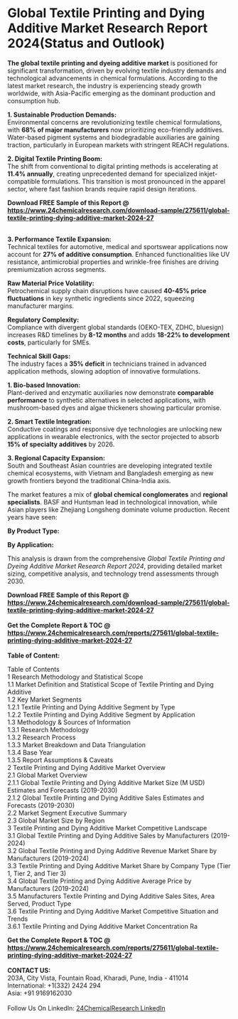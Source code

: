 <h1>Global Textile Printing and Dying Additive Market Research Report 2024(Status and Outlook)</h1><p><strong>The global textile printing and dyeing additive market</strong> is positioned for significant transformation, driven by evolving textile industry demands and technological advancements in chemical formulations. According to the latest market research, the industry is experiencing steady growth worldwide, with Asia-Pacific emerging as the dominant production and consumption hub.</p><p><strong>1. Sustainable Production Demands:</strong><br>
Environmental concerns are revolutionizing textile chemical formulations, with <strong>68% of major manufacturers</strong> now prioritizing eco-friendly additives. Water-based pigment systems and biodegradable auxiliaries are gaining traction, particularly in European markets with stringent REACH regulations.</p><p><strong>2. Digital Textile Printing Boom:</strong><br>
The shift from conventional to digital printing methods is accelerating at <strong>11.4% annually</strong>, creating unprecedented demand for specialized inkjet-compatible formulations. This transition is most pronounced in the apparel sector, where fast fashion brands require rapid design iterations.</p><div><b>Download FREE Sample of this Report @ 
            <a href="https://www.24chemicalresearch.com/download-sample/275611/global-textile-printing-dying-additive-market-2024-27">
            https://www.24chemicalresearch.com/download-sample/275611/global-textile-printing-dying-additive-market-2024-27</a></b></div><br><p><strong>3. Performance Textile Expansion:</strong><br>
Technical textiles for automotive, medical and sportswear applications now account for <strong>27% of additive consumption</strong>. Enhanced functionalities like UV resistance, antimicrobial properties and wrinkle-free finishes are driving premiumization across segments.</p><p><strong>Raw Material Price Volatility:</strong><br>
    Petrochemical supply chain disruptions have caused <strong>40-45% price fluctuations</strong> in key synthetic ingredients since 2022, squeezing manufacturer margins.</p><p><strong>Regulatory Complexity:</strong><br>
    Compliance with divergent global standards (OEKO-TEX, ZDHC, bluesign) increases R&amp;D timelines by <strong>8-12 months</strong> and adds <strong>18-22% to development costs</strong>, particularly for SMEs.</p><p><strong>Technical Skill Gaps:</strong><br>
    The industry faces a <strong>35% deficit</strong> in technicians trained in advanced application methods, slowing adoption of innovative formulations.</p><p><strong>1. Bio-based Innovation:</strong><br>
Plant-derived and enzymatic auxiliaries now demonstrate <strong>comparable performance</strong> to synthetic alternatives in selected applications, with mushroom-based dyes and algae thickeners showing particular promise.</p><p><strong>2. Smart Textile Integration:</strong><br>
Conductive coatings and responsive dye technologies are unlocking new applications in wearable electronics, with the sector projected to absorb <strong>15% of specialty additives</strong> by 2026.</p><p><strong>3. Regional Capacity Expansion:</strong><br>
South and Southeast Asian countries are developing integrated textile chemical ecosystems, with Vietnam and Bangladesh emerging as new growth frontiers beyond the traditional China-India axis.</p><p>The market features a mix of <strong>global chemical conglomerates</strong> and <strong>regional specialists</strong>. BASF and Huntsman lead in technological innovation, while Asian players like Zhejiang Longsheng dominate volume production. Recent years have seen:</p><p><strong>By Product Type:</strong></p><p><strong>By Application:</strong></p><p>This analysis is drawn from the comprehensive <em>Global Textile Printing and Dyeing Additive Market Research Report 2024</em>, providing detailed market sizing, competitive analysis, and technology trend assessments through 2030.</p><div><b>Download FREE Sample of this Report @ 
            <a href="https://www.24chemicalresearch.com/download-sample/275611/global-textile-printing-dying-additive-market-2024-27">
            https://www.24chemicalresearch.com/download-sample/275611/global-textile-printing-dying-additive-market-2024-27</a></b></div><br><div><b>Get the Complete Report & TOC @ 
            <a href="https://www.24chemicalresearch.com/reports/275611/global-textile-printing-dying-additive-market-2024-27">
            https://www.24chemicalresearch.com/reports/275611/global-textile-printing-dying-additive-market-2024-27</a></b></div><br>
            <b>Table of Content:</b><p>Table of Contents<br />
1 Research Methodology and Statistical Scope<br />
1.1 Market Definition and Statistical Scope of Textile Printing and Dying Additive<br />
1.2 Key Market Segments<br />
1.2.1 Textile Printing and Dying Additive Segment by Type<br />
1.2.2 Textile Printing and Dying Additive Segment by Application<br />
1.3 Methodology & Sources of Information<br />
1.3.1 Research Methodology<br />
1.3.2 Research Process<br />
1.3.3 Market Breakdown and Data Triangulation<br />
1.3.4 Base Year<br />
1.3.5 Report Assumptions & Caveats<br />
2 Textile Printing and Dying Additive Market Overview<br />
2.1 Global Market Overview<br />
2.1.1 Global Textile Printing and Dying Additive Market Size (M USD) Estimates and Forecasts (2019-2030)<br />
2.1.2 Global Textile Printing and Dying Additive Sales Estimates and Forecasts (2019-2030)<br />
2.2 Market Segment Executive Summary<br />
2.3 Global Market Size by Region<br />
3 Textile Printing and Dying Additive Market Competitive Landscape<br />
3.1 Global Textile Printing and Dying Additive Sales by Manufacturers (2019-2024)<br />
3.2 Global Textile Printing and Dying Additive Revenue Market Share by Manufacturers (2019-2024)<br />
3.3 Textile Printing and Dying Additive Market Share by Company Type (Tier 1, Tier 2, and Tier 3)<br />
3.4 Global Textile Printing and Dying Additive Average Price by Manufacturers (2019-2024)<br />
3.5 Manufacturers Textile Printing and Dying Additive Sales Sites, Area Served, Product Type<br />
3.6 Textile Printing and Dying Additive Market Competitive Situation and Trends<br />
3.6.1 Textile Printing and Dying Additive Market Concentration Ra</p><div><b>Get the Complete Report & TOC @ 
            <a href="https://www.24chemicalresearch.com/reports/275611/global-textile-printing-dying-additive-market-2024-27">
            https://www.24chemicalresearch.com/reports/275611/global-textile-printing-dying-additive-market-2024-27</a></b></div><br><b>CONTACT US:</b><br>
            203A, City Vista, Fountain Road, Kharadi, Pune, India - 411014<br>
            International: +1(332) 2424 294<br>
            Asia: +91 9169162030 <br><br>
            Follow Us On LinkedIn: <a href="https://www.linkedin.com/company/24chemicalresearch/">24ChemicalResearch LinkedIn</a>
